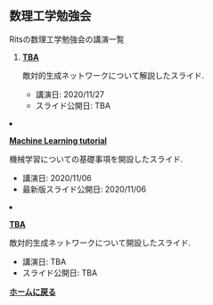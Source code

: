 <script type="text/x-mathjax-config">
MathJax.Hub.Config({
  tex2jax: {
    inlineMath: [['$','$'], ['\\(','\\)']],
    processEscapes: true
  },
  CommonHTML: { matchFontHeight: false },
  displayAlign: "left",
  displayIndent: "2em"
});
</script>
<script async src="https://cdnjs.cloudflare.com/ajax/libs/mathjax/2.7.0/MathJax.js?config=TeX-AMS_CHTML"></script>


## **数理工学勉強会**
Ritsの数理工学勉強会の講演一覧 

<ol reversed>

<li><p><strong><a href="/AMP/20201127_GANs.pdf">TBA</a></strong></p>

  <p>敵対的生成ネットワークについて解説したスライド.</p>

  <ul>
    <li>講演日: 2020/11/27</li>
    <li>スライド公開日: TBA </li>
  </ul>
</li>
</ol>


<li><p><strong><a href="/AMP/20201106_tutorial.pdf">Machine Learning tutorial</a></strong></p>

  <p>機械学習についての基礎事項を開設したスライド.</p>

  <ul>
    <li>講演日: 2020/11/06</li>
    <li>最新版スライド公開日: 2020/11/06 </li>
  </ul>
</li>

<li><p><strong><a href="/AMP/20201127_GANs.pdf">TBA</a></strong></p>

  <p>敵対的生成ネットワークについて開設したスライド.</p>

  <ul>
    <li>講演日: TBA</li>
    <li>スライド公開日: TBA </li>
  </ul>
</li>
</ol>

**[ホームに戻る](/index)**